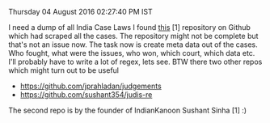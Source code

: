 Thursday 04 August 2016 02:27:40 PM IST

I need a dump of all India Case Laws I found
[this](https://github.com/aadithya/legal) [1] repository on Github which had
scraped all the cases. The repository might not be complete but that's not an
issue now. The task now is create meta data out of the cases. Who fought, what
were the issues, who won, which court, which data etc. I'll probably have to
write a lot of regex, lets see. BTW there two other repos which might turn out
to be useful
* https://github.com/jprahladan/judgements
* https://github.com/sushant354/judis-re

The second repo is by the founder of IndianKanoon Sushant Sinha [1] :)

[2]: http://sushantsinha.in/
